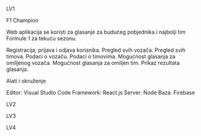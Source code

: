 LV1

F1 Champion

Web aplikacija se koristi za glasanje za budućeg pobjednika i najbolji tim Formule 1 za tekuću sezonu.

  Registracija, prijava i odjava korisnika.
  Pregled svih vozača.
  Pregled svih timova.
  Podaci o vozaču.
  Podaci o timovima.
  Mogućnost glasanja za omiljenog vozača.
  Mogućnost glasanja za omiljen tim.
  Prikaz rezultata glasanja.
  
Alati i okruženje

  Editor: Visual Studio Code
  Framework: React.js
  Server: Node
  Baza: Firebase
  
LV2
    
LV3

LV4
